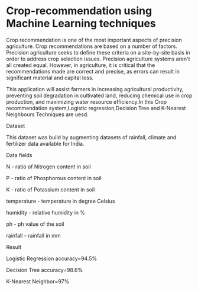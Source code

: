 # Crop-recommendation using Machine Learning techniques

Crop recommendation is one of the most important aspects of precision agriculture. Crop recommendations are based on a number of factors. Precision agriculture seeks to define these criteria on a site-by-site basis in order to address crop selection issues. Precision agriculture systems aren't all created equal. However, in agriculture, it is critical that the recommendations made are correct and precise, as errors can result in significant material and capital loss.


This application will assist farmers in increasing agricultural productivity, preventing soil degradation in cultivated land, reducing chemical use in crop production, and maximizing water resource efficiency.In this Crop recommendation system,Logistic regression,Decision Tree and K-Nearest Neighbours Techniques are uesd.


Dataset

This dataset was build by augmenting datasets of rainfall, climate and fertilizer data available for India.

Data fields

N - ratio of Nitrogen content in soil

P - ratio of Phosphorous content in soil

K - ratio of Potassium content in soil

temperature - temperature in degree Celsius

humidity - relative humidity in %

ph - ph value of the soil

rainfall - rainfall in mm

Result

Logistic Regression accuracy=94.5%

Decision Tree accuracy=98.6%

K-Nearest Neighbor=97%
